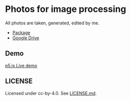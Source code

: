 # Photos for image processing
All photos are taken, generated, edited by me.

* [Package](https://github.com/ZRNOF/Photos-for-image-processing/tree/main/Package)
* [Google Drive](https://drive.google.com/drive/folders/1ZcApxeuljcJ_NJp4POqWFXPzs5-oyNP5)

## Demo
[p5.js Live demo](https://editor.p5js.org/zrnof.v838/sketches/akKe1yOQB)

## LICENSE
Licensed under cc-by-4.0. See [LICENSE.md](https://github.com/ZRNOF/Photos-for-image-processing/blob/main/LICENSE.md).
